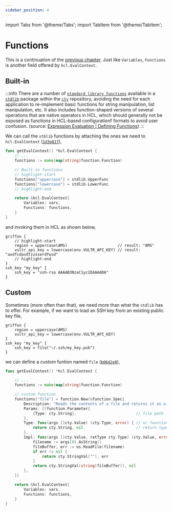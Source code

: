 ```yaml
---
sidebar_position: 4
---
```

import Tabs from '@theme/Tabs';
import TabItem from '@theme/TabItem';

# Functions
This is a continuation of the [previous chapter](./eval-ctx-and-vars). Just like `Variables`, `Functions` is another field offered by `hcl.EvalContext`.

## Built-in
:::info
There are a number of [`standard library functions`](https://pkg.go.dev/github.com/zclconf/go-cty/cty/function/stdlib#pkg-functions) available in a [`stdlib`](https://github.com/zclconf/go-cty/tree/main/cty/function/stdlib) package within the [`cty`](https://github.com/zclconf/go-cty) repository, avoiding the need for each application to re-implement basic functions for string manipulation, list manipulation, etc. It also includes function-shaped versions of several operations that are native operators in HCL, which should generally not be exposed as functions in HCL-based configurationf formats to avoid user confusion. (source: [Expression Evaluation | Defining Functions](https://hcl.readthedocs.io/en/latest/go_expression_eval.html#defining-functions))
:::

We can call the `stblib` functions by attaching the ones we need to `hcl.EvalContext` ([`1d3e817`](https://github.com/bensooraj/griffon/commit/1d3e8173e500ca720f2a8cf348cea30e12398e41)),
```go title="parser.go"
func getEvalContext() *hcl.EvalContext {
	// ...
	functions := make(map[string]function.Function)

	// Built-in functions
    // highlight-start
	functions["uppercase"] = stdlib.UpperFunc
	functions["lowercase"] = stdlib.LowerFunc
    // highlight-end

	return &hcl.EvalContext{
		Variables: vars,
		Functions: functions,
	}
}
```

and invoking them in HCL as shown below,
```hcl showLineNumbers
griffon {
    // highlight-start
	region = uppercase(AMS)                      // result: "AMS"
	vultr_api_key = lowercase(env.VULTR_API_KEY) // result: "axdfcdasdfzzxserdfwsd"
    // highlight-end
}
ssh_key "my_key" {
	ssh_key = "ssh-rsa AAAAB3NzaC1yc2EAAAADA"
}
```

## Custom

Sometimes (more often than that), we need more than what the `stdlib` has to offer. For example, if we want to load an SSH key from an existing public key file,
```hcl showLineNumbers
griffon {
	region = uppercase(AMS)
	vultr_api_key = lowercase(env.VULTR_API_KEY)
}
ssh_key "my_key" {
	ssh_key = file("~/.ssh/my_key.pub")
}
```

we can define a custom funtion named `file` ([`b06d2e0`](https://github.com/bensooraj/griffon/commit/b06d2e02bf7939c51a4f6faf34c241cc38397ae2)),
```go title="parser.go"
func getEvalContext() *hcl.EvalContext {

    // ...
	functions := make(map[string]function.Function)

	// custom function
	functions["file"] = function.New(&function.Spec{
		Description: "Reads the contents of a file and returns it as a string.",
		Params: []function.Parameter{
			{Type: cty.String},                          // file path
		},
		Type: func(args []cty.Value) (cty.Type, error) { // or function.StaticReturnType(cty.String),
			return cty.String, nil                       // return type: file content as string
		},
		Impl: func(args []cty.Value, retType cty.Type) (cty.Value, error) {
			filename := args[0].AsString()
			fileBuffer, err := os.ReadFile(filename)
			if err != nil {
				return cty.StringVal(""), err
			}
			return cty.StringVal(string(fileBuffer)), nil
		},
	})

	return &hcl.EvalContext{
		Variables: vars,
		Functions: functions,
	}
}
```
